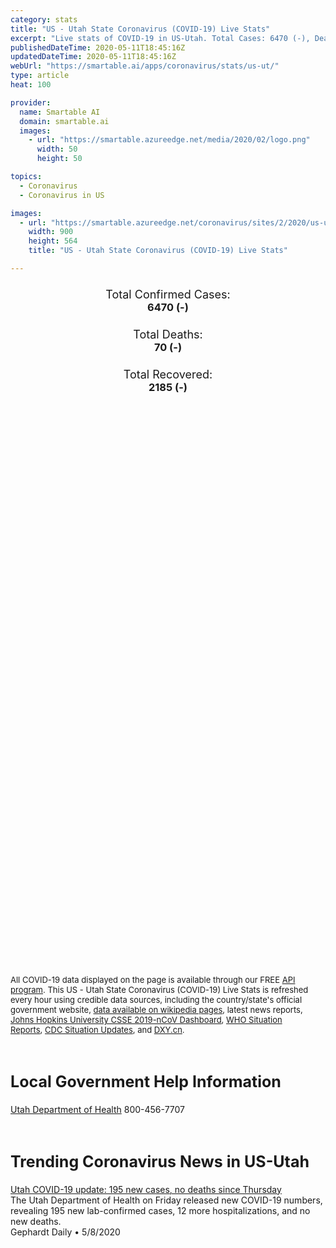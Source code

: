 ```yaml
---
category: stats
title: "US - Utah State Coronavirus (COVID-19) Live Stats"
excerpt: "Live stats of COVID-19 in US-Utah. Total Cases: 6470 (-), Deaths: 70 (-), Recoveries: 2185(-)."
publishedDateTime: 2020-05-11T18:45:16Z
updatedDateTime: 2020-05-11T18:45:16Z
webUrl: "https://smartable.ai/apps/coronavirus/stats/us-ut/"
type: article
heat: 100

provider:
  name: Smartable AI
  domain: smartable.ai
  images:
    - url: "https://smartable.azureedge.net/media/2020/02/logo.png"
      width: 50
      height: 50

topics:
  - Coronavirus
  - Coronavirus in US

images:
  - url: "https://smartable.azureedge.net/coronavirus/sites/2/2020/us-ut.jpg"
    width: 900
    height: 564
    title: "US - Utah State Coronavirus (COVID-19) Live Stats"

---
```

<div class="total-stats" style="text-align: center;">
    <h3>
	    <div style="font-size: 18px; font-weight: 400;">Total Confirmed Cases:</div>
	    6470 (-)
    </h3>
    <h3>
	    <div style="font-size: 18px; font-weight: 400;">Total Deaths:</div>
	    70 (-)
    </h3>
    <h3>
	    <div style="font-size: 18px; font-weight: 400;">Total Recovered:</div>
	    2185 (-)
    </h3>
</div>

<script type="text/javascript" src="https://www.gstatic.com/charts/loader.js"></script>

<div id="time_series_chart" style="width: 100%; height: 400px;"></div>
<script type="text/javascript">
  google.charts.load('current', {'packages':['corechart']});
  google.charts.setOnLoadCallback(drawChart);
  function drawChart() {
    var data = google.visualization.arrayToDataTable([
      ['Date', 'Total Cases', 'Total Deaths', 'Total Recovered'],
      ['1/22/2020', 0, 0, 0],['1/23/2020', 0, 0, 0],['1/24/2020', 0, 0, 0],['1/25/2020', 0, 0, 0],['1/26/2020', 0, 0, 0],['1/27/2020', 0, 0, 0],['1/28/2020', 0, 0, 0],['1/29/2020', 0, 0, 0],['1/30/2020', 0, 0, 0],['1/31/2020', 0, 0, 0],['2/1/2020', 0, 0, 0],['2/2/2020', 0, 0, 0],['2/3/2020', 0, 0, 0],['2/4/2020', 0, 0, 0],['2/5/2020', 0, 0, 0],['2/6/2020', 0, 0, 0],['2/7/2020', 0, 0, 0],['2/8/2020', 0, 0, 0],['2/9/2020', 0, 0, 0],['2/10/2020', 0, 0, 0],['2/11/2020', 0, 0, 0],['2/12/2020', 0, 0, 0],['2/13/2020', 0, 0, 0],['2/14/2020', 0, 0, 0],['2/15/2020', 0, 0, 0],['2/16/2020', 0, 0, 0],['2/17/2020', 0, 0, 0],['2/18/2020', 0, 0, 0],['2/19/2020', 0, 0, 0],['2/20/2020', 0, 0, 0],['2/21/2020', 0, 0, 0],['2/22/2020', 0, 0, 0],['2/23/2020', 0, 0, 0],['2/24/2020', 0, 0, 0],['2/25/2020', 0, 0, 0],['2/26/2020', 0, 0, 0],['2/27/2020', 0, 0, 0],['2/28/2020', 0, 0, 0],['2/29/2020', 0, 0, 0],['3/1/2020', 0, 0, 0],['3/2/2020', 0, 0, 0],['3/3/2020', 0, 0, 0],['3/4/2020', 0, 0, 0],['3/5/2020', 0, 0, 0],['3/6/2020', 0, 0, 0],['3/7/2020', 1, 0, 0],['3/8/2020', 1, 0, 0],['3/9/2020', 1, 0, 0],['3/10/2020', 1, 0, 0],['3/11/2020', 2, 0, 0],['3/12/2020', 2, 0, 0],['3/13/2020', 6, 0, 0],['3/14/2020', 19, 0, 0],['3/15/2020', 28, 0, 0],['3/16/2020', 39, 0, 0],['3/17/2020', 51, 0, 0],['3/18/2020', 64, 0, 0],['3/19/2020', 78, 0, 0],['3/20/2020', 112, 0, 0],['3/21/2020', 136, 0, 0],['3/22/2020', 181, 1, 0],['3/23/2020', 256, 1, 0],['3/24/2020', 297, 1, 0],['3/25/2020', 346, 1, 0],['3/26/2020', 402, 1, 0],['3/27/2020', 480, 2, 0],['3/28/2020', 601, 2, 0],['3/29/2020', 709, 3, 0],['3/30/2020', 793, 3, 0],['3/31/2020', 867, 4, 0],['4/1/2020', 986, 6, 0],['4/2/2020', 1062, 6, 0],['4/3/2020', 1205, 6, 0],['4/4/2020', 1382, 7, 11],['4/5/2020', 1555, 7, 11],['4/6/2020', 1620, 12, 26],['4/7/2020', 1675, 12, 26],['4/8/2020', 1778, 12, 26],['4/9/2020', 1901, 12, 26],['4/10/2020', 2022, 16, 15],['4/11/2020', 2121, 17, 15],['4/12/2020', 2216, 17, 15],['4/13/2020', 2270, 17, 207],['4/14/2020', 2322, 18, 183],['4/15/2020', 2450, 19, 183],['4/16/2020', 2587, 20, 183],['4/17/2020', 2821, 24, 187],['4/18/2020', 2944, 26, 187],['4/19/2020', 3080, 28, 175],['4/20/2020', 3224, 29, 175],['4/21/2020', 3308, 33, 175],['4/22/2020', 3456, 35, 175],['4/23/2020', 3623, 36, 175],['4/24/2020', 3967, 37, 175],['4/25/2020', 4009, 41, 888],['4/26/2020', 4185, 42, 888],['4/27/2020', 4297, 42, 888],['4/28/2020', 4413, 45, 888],['4/29/2020', 4552, 46, 888],['4/30/2020', 4736, 47, 1939],['5/1/2020', 4855, 48, 2062],['5/2/2020', 5144, 52, 2185],['5/3/2020', 5337, 53, 2185],['5/4/2020', 5491, 53, 2185],['5/5/2020', 5631, 59, 2185],['5/6/2020', 5778, 61, 2185],['5/7/2020', 5915, 64, 2185],['5/8/2020', 6097, 64, 2185],['5/9/2020', 6298, 69, 2185],['5/10/2020', 6470, 70, 2185],['5/11/2020', 6470, 70, 2185],
    ]);
    var options = {
      curveType: 'none',
      chartArea: {'width': '80%', 'height': '80%'},
      legend: { position: 'top' },
      lineWidth: 5,
      colors: ['#f60109', '#444444', '#81B71F']
    };
    var chart = new google.visualization.LineChart(document.getElementById('time_series_chart'));
    chart.draw(data, options);
  }
</script>

<div id="geo_chart" style="width: 100%; height: 500px;"></div>
<script type="text/javascript">
  google.charts.load('current', {
    'packages':['geochart'],
    'mapsApiKey': 'AIzaSyDk1HhVhLaveyKrUhhHZ5YwzIpEcbdal6U'
  });
  google.charts.setOnLoadCallback(drawRegionsMap);
  function drawRegionsMap() {
    var data = google.visualization.arrayToDataTable([
      ['LATITUDE', 'LONGITUDE', 'DESCRIPTION', 'Total Cases', 'Total Deaths'],
      [41.6139765, -112.12478, "Bear River", 59, 1],[38.3945, -113.0123, "Beaver", 1, 0],[40.9629, -112.0953, "Davis", 336, 2],[37.8234, -112.4351, "Garfield", 3, 0],[38.6325, -109.3966, "Grand", 4, 0],[40.4743, -111.9383, "Salt Lake", 3291, 44],[37.205, -109.1623, "San Juan", 147, 3],[40.8298, -110.9984, "Summit", 385, 0],[40.4496, -112.3672, "Tooele", 77, 0],[40.0054, -111.7474, "Utah", 1346, 11],[40.4733, -111.2533, "Wasatch", 176, 1],[41.2603, -111.9522, "Weber", 180, 2],[37.0262, -112.5219, "Kane", 3, 0],[40.4344, -110.0308, "Duchesne", 9, 0],[39.3301, -110.9628, "Emery", 5, 0],[39.6561, -110.8461, "Carbon", 7, 0],[40.3695, -109.3556, "Uintah", 7, 0],[41.6124, -112.125, "Box Elder", 20, 1],[41.9116, -111.9356, "Cache", 58, 0],[37.7663, -113.0431, "Iron", 29, 1],[37.2373, -113.3471, "Washington", 125, 1],[41.0576176, -111.6183755, "Morgan", 10, 0],[39.3090085, -111.5706786, "Sanpete", 6, 0],[39.7108104, -112.7152125, "Juab", 8, 0],[39.0611744, -113.1918021, "Millard", 5, 0],[38.7333524, -111.6660725, "Sevier", 8, 0],[40.0966287, -111.5706786, "Southwest Utah", 164, 3],[38.3997408, -112.1430215, "Piute", 1, 0],
    ]);
    var options = {
      backgroundColor: {fill:'transparent',stroke:'#FFF' ,strokeWidth:0 }, 
      displayMode: 'markers',
      region: 'US-UT', 
      resolution: 'metros',
      colorAxis: {colors: ['#F27D81', '#f60109']},
      sizeAxis: {minSize:3,  maxSize:12},
    };
    var chart = new google.visualization.GeoChart(document.getElementById('geo_chart'));
    chart.draw(data, options);
  };
</script>

<div id="geo_table"></div>
<script type="text/javascript">
  google.charts.load('current', {'packages':['table']});
  google.charts.setOnLoadCallback(drawTable);
  function drawTable() {
    var data = new google.visualization.DataTable();
    data.addColumn('string', 'Location');
    data.addColumn('number', 'Total Cases');
    data.addColumn('number', 'New Cases');
    data.addColumn('number', 'Active Cases');
    data.addColumn('number', 'Total Deaths');
    data.addColumn('number', 'New Deaths');
    data.addColumn('number', 'Total Recovered');
    data.addRows([
      [{v:"Bear River", f:"Bear River"}, 59, 0, 58, 1, 0, 0],[{v:"Beaver", f:"Beaver"}, 1, 0, 1, 0, 0, 0],[{v:"Davis", f:"Davis"}, 336, 0, 334, 2, 0, 0],[{v:"Garfield", f:"Garfield"}, 3, 0, 3, 0, 0, 0],[{v:"Grand", f:"Grand"}, 4, 0, 3, 0, 0, 1],[{v:"Salt Lake", f:"Salt Lake"}, 3291, 0, 3247, 44, 0, 0],[{v:"San Juan", f:"San Juan"}, 147, 0, 144, 3, 0, 0],[{v:"Summit", f:"Summit"}, 385, 0, 385, 0, 0, 0],[{v:"Tooele", f:"Tooele"}, 77, 0, 77, 0, 0, 0],[{v:"Utah", f:"Utah"}, 1346, 0, 1335, 11, 0, 0],[{v:"Wasatch", f:"Wasatch"}, 176, 0, 175, 1, 0, 0],[{v:"Weber", f:"Weber"}, 180, 0, 142, 2, 0, 36],[{v:"Kane", f:"Kane"}, 3, 0, 3, 0, 0, 0],[{v:"Duchesne", f:"Duchesne"}, 9, 0, 9, 0, 0, 0],[{v:"Emery", f:"Emery"}, 5, 0, 5, 0, 0, 0],[{v:"Carbon", f:"Carbon"}, 7, 0, 5, 0, 0, 2],[{v:"Uintah", f:"Uintah"}, 7, 0, 7, 0, 0, 0],[{v:"Box Elder", f:"Box Elder"}, 20, 0, 19, 1, 0, 0],[{v:"Cache", f:"Cache"}, 58, 0, 58, 0, 0, 0],[{v:"Iron", f:"Iron"}, 29, 0, 28, 1, 0, 0],[{v:"Washington", f:"Washington"}, 125, 0, 124, 1, 0, 0],[{v:"Morgan", f:"Morgan"}, 10, 0, 10, 0, 0, 0],[{v:"Sanpete", f:"Sanpete"}, 6, 0, 6, 0, 0, 0],[{v:"Juab", f:"Juab"}, 8, 0, 8, 0, 0, 0],[{v:"Millard", f:"Millard"}, 5, 0, 5, 0, 0, 0],[{v:"Sevier", f:"Sevier"}, 8, 0, 8, 0, 0, 0],[{v:"Southwest Utah", f:"Southwest Utah"}, 164, 0, 161, 3, 0, 0],[{v:"Piute", f:"Piute"}, 1, 0, 1, 0, 0, 0],
    ]);
    data.setProperty(0, 0, 'style', 'min-width:100px');
    var table = new google.visualization.Table(document.getElementById('geo_table'));
    table.draw(data, {allowHtml: true, sortColumn: 2, sortAscending: false, width: '660px', height: '100%'});
  }
</script>

<span style="font-size: 13px">All COVID-19 data displayed on the page is available through our FREE <a href="https://developer.smartable.ai">API program</a>. This US - Utah State Coronavirus (COVID-19) Live Stats is refreshed every hour using credible data sources, including the country/state's official government website, <a href="https://en.wikipedia.org/wiki/2019%E2%80%9320_coronavirus_pandemic" target="_blank">data available on wikipedia pages</a>, latest news reports, <a href="https://systems.jhu.edu/research/public-health/ncov/" target="_blank">Johns Hopkins University CSSE 2019-nCoV Dashboard</a>, <a href="https://www.who.int/emergencies/diseases/novel-coronavirus-2019/situation-reports" target="_blank">WHO Situation Reports</a>, <a href="https://www.cdc.gov/coronavirus/2019-ncov/index.html" target="_blank">CDC Situation Updates</a>, and <a href="https://ncov.dxy.cn/ncovh5/view/pneumonia" target="_blank">DXY.cn</a>.</span>

<h2 id="news" class="center" style="margin-top: 60px; font-size: 25px;">Local Government Help Information</h2>
<div class="info center">
<a href="https://coronavirus.utah.gov/" target="_blank">Utah Department of Health</a> 800-456-7707
</div>
<h2 id="news" class="center" style="margin-top: 60px; font-size: 25px;">Trending Coronavirus News in US-Utah</h2>
<div class="row">
<div class="col-md-6 col-sm-12">
  <div class="content-card">
	<a href="https://gephardtdaily.com/breaking/utah-covid-19-update-195-new-cases-no-deaths-since-thursday/"><div class="card-image" style="background-image: url(https://gephardtdaily.com/wp-content/uploads/2020/04/COVID-19-black.jpg)"></div></a>
	<div class="content">
		<div class="card-title"><a href="https://gephardtdaily.com/breaking/utah-covid-19-update-195-new-cases-no-deaths-since-thursday/">Utah COVID-19 update: 195 new cases, no deaths since Thursday</a></div>
		<div class="card-excerpt">The Utah Department of Health on Friday released new COVID-19 numbers, revealing 195 new lab-confirmed cases, 12 more hospitalizations, and no new deaths.</div>
		<div class="card-meta">
			<span class="card-provider">Gephardt Daily</span> • <span class="card-date">5/8/2020</span>
		</div>
	</div>
  </div>
</div>

</div>

